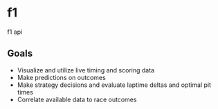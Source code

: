 # f1
f1 api

## Goals

- Visualize and utilize live timing and scoring data
- Make predictions on outcomes
- Make strategy decisions and evaluate laptime deltas and optimal pit times
- Correlate available data to race outcomes
